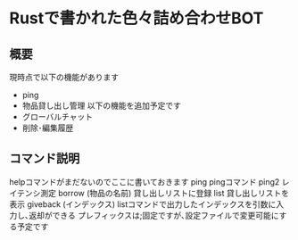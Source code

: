 # Rustで書かれた色々詰め合わせBOT
## 概要
現時点で以下の機能があります
- ping
- 物品貸し出し管理
以下の機能を追加予定です
- グローバルチャット
- 削除･編集履歴

## コマンド説明
helpコマンドがまだないのでここに書いておきます
ping pingコマンド
ping2 レイテンシ測定
borrow (物品の名前) 貸し出しリストに登録
list 貸し出しリストを表示
giveback (インデックス) listコマンドで出力したインデックスを引数に入力し､返却ができる
プレフィックスは;固定ですが､設定ファイルで変更可能にする予定です
